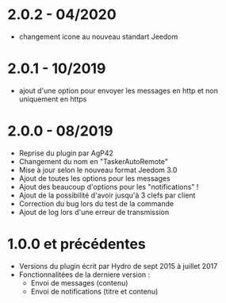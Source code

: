 # 2.0.2 - 04/2020

- changement icone au nouveau standart Jeedom

# 2.0.1 - 10/2019

- ajout d'une option pour envoyer les messages en http et non uniquement en https

# 2.0.0 - 08/2019

- Reprise du plugin par AgP42
- Changement du nom en "TaskerAutoRemote"
- Mise à jour selon le nouveau format Jeedom 3.0
- Ajout de toutes les options pour les messages
- Ajout des beaucoup d'options pour les "notifications" !
- Ajout de la possibilité d'avoir jusqu'à 3 clefs par client
- Correction du bug lors du test de la commande
- Ajout de log lors d'une erreur de transmission


# 1.0.0 et précédentes

- Versions du plugin écrit par Hydro de sept 2015 à juillet 2017
- Fonctionnalitées de la derniere version :
   - Envoi de messages (contenu)
   - Envoi de notifications (titre et contenu)

